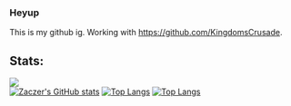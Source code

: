 

<!--
**Zaczer/Zaczer** is a ✨ _special_ ✨ repository because its `README.md` (this file) appears on your GitHub profile.

Here are some ideas to get you started:

- 🔭 I’m currently working on ...
- 🌱 I’m currently learning ...
- 👯 I’m looking to collaborate on ...
- 🤔 I’m looking for help with ...
- 💬 Ask me about ...
- 📫 How to reach me: ...
- 😄 Pronouns: ...
- ⚡ Fun fact: ...
-->
### Heyup
This is my github ig. Working with https://github.com/KingdomsCrusade.
## Stats:  
![](https://komarev.com/ghpvc/?username=Zaczer&color=orange&style=flat-square)  
[![Zaczer's GitHub stats](https://github-readme-stats.vercel.app/api?username=Zaczer&count_private=true&theme=vision-friendly-dark)](https://github.com/Zaczer)
[![Top Langs](https://github-readme-stats.vercel.app/api/top-langs/?username=Zaczer&count_private=true&layout=compact&theme=vision-friendly-dark)](https://github.com/Zaczer)
[![Top Langs](https://github-readme-stats.vercel.app/api/top-langs/?username=KingdomsCrusade&count_private=true&layout=compact&theme=vision-friendly-dark)](https://github.com/KingdomsCrusade)
